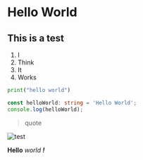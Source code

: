 # Hello World

## This is a test

1. I
2. Think
3. It
4. Works

```py
print("hello world")
```

```ts
const helloWorld: string = 'Hello World';
console.log(helloWorld);
```

> quote

![test](https://miro.medium.com/max/4000/1*KUy_KKExZrSpBuv9XfyBgA.png)

**Hello** _world_ **_!_**
